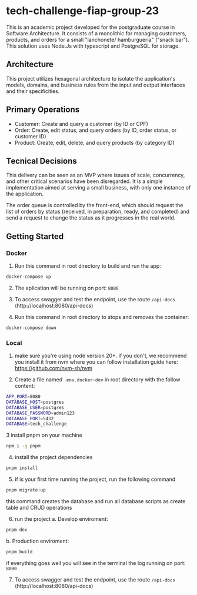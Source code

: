 # tech-challenge-fiap-group-23

This is an academic project developed for the postgraduate course in Software Architecture. It consists of a monolithic for managing customers, products, and orders for a small "lanchonete/ hamburgueria" ("snack bar").
This solution uses Node.Js with typescript and PostgreSQL for storage.

## Architecture
This project utilizes hexagonal architecture to isolate the application's models, domains, and business rules from the input and output interfaces and their specificities.


## Primary Operations
- Customer: Create and query a customer (by ID or CPF)
- Order: Create, edit status, and query orders (by ID, order status, or customer ID)
- Product: Create, edit, delete, and query products (by category ID)

## Tecnical Decisions
This delivery can be seen as an MVP where issues of scale, concurrency, and other critical scenarios have been disregarded. It is a simple implementation aimed at serving a small business, with only one instance of the application.

The order queue is controlled by the front-end, which should request the list of orders by status (received, in preparation, ready, and completed) and send a request to change the status as it progresses in the real world.

## Getting Started

### Docker
1. Run this command in root directory to build and run the app:

```bash
docker-compose up
```

2. The aplication will be running on port: `8080`

3. To access swagger and test the endpoint, use the route `/api-docs` (http://localhost:8080/api-docs)

4. Run this command in root directory to stops and removes the container:

```bash
docker-compose down
```


### Local
1. make sure you're using node version 20+. if you don't, we recommend you install it from nvm where you can follow installation guide here: https://github.com/nvm-sh/nvm


2. Create a file named `.env.docker-dev` in root directory with the follow content:

```bash
APP_PORT=8080
DATABASE_HOST=postgres
DATABASE_USER=postgres
DATABASE_PASSWORD=admin123
DATABASE_PORT=5432
DATABASE=tech_challenge
```

3 install pnpm on your machine

```bash
npm i -g pnpm
```

4. install the project dependencies

```bash
pnpm install
```

5. if is your first time running the project, run the following command

```bash
pnpm migrate:up
```

this command creates the database and run all database scripts as create table and CRUD operations

6. run the project
  a.  Develop enviroment:

```bash
pnpm dev
```

  b.  Production enviroment:

```bash
pnpm build
```

if everything goes well you will see in the terminal the log running on port: `8080`

7. To access swagger and test the endpoint, use the route `/api-docs` (http://localhost:8080/api-docs)
